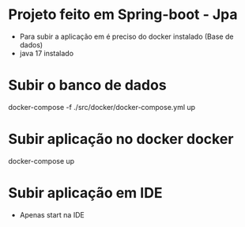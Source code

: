 # Projeto feito em Spring-boot - Jpa
- Para subir a aplicação em é preciso do docker instalado (Base de dados)
- java 17 instalado

# Subir o banco de dados
docker-compose -f ./src/docker/docker-compose.yml up


# Subir aplicação no docker docker
docker-compose up

# Subir aplicação em IDE
  - Apenas start na IDE





